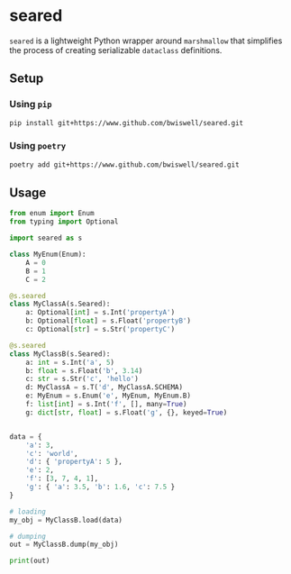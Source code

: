 # seared

`seared` is a lightweight Python wrapper around `marshmallow` that simplifies the process of creating serializable `dataclass` definitions.

## Setup

### Using `pip`
```sh
pip install git+https://www.github.com/bwiswell/seared.git
```

### Using `poetry`
```sh
poetry add git+https://www.github.com/bwiswell/seared.git
```

## Usage
```python
from enum import Enum
from typing import Optional

import seared as s

class MyEnum(Enum):
    A = 0
    B = 1
    C = 2

@s.seared
class MyClassA(s.Seared):
    a: Optional[int] = s.Int('propertyA')
    b: Optional[float] = s.Float('propertyB')
    c: Optional[str] = s.Str('propertyC')

@s.seared
class MyClassB(s.Seared):
    a: int = s.Int('a', 5)
    b: float = s.Float('b', 3.14)
    c: str = s.Str('c', 'hello')
    d: MyClassA = s.T('d', MyClassA.SCHEMA)
    e: MyEnum = s.Enum('e', MyEnum, MyEnum.B)
    f: list[int] = s.Int('f', [], many=True)
    g: dict[str, float] = s.Float('g', {}, keyed=True)


data = {
    'a': 3,
    'c': 'world',
    'd': { 'propertyA': 5 },
    'e': 2,
    'f': [3, 7, 4, 1],
    'g': { 'a': 3.5, 'b': 1.6, 'c': 7.5 }
}

# loading
my_obj = MyClassB.load(data)

# dumping
out = MyClassB.dump(my_obj)

print(out)
```